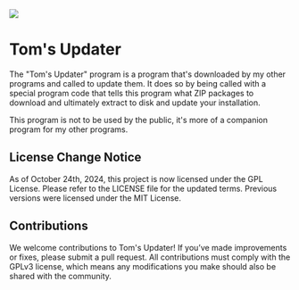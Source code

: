 <img src="https://img.shields.io/badge/license-GPL-green">

# Tom's Updater
The "Tom's Updater" program is a program that's downloaded by my other programs and called to update them. It does so by being called with a special program code that tells this program what ZIP packages to download and ultimately extract to disk and update your installation.

This program is not to be used by the public, it's more of a companion program for my other programs.

## License Change Notice
As of October 24th, 2024, this project is now licensed under the GPL License. 
Please refer to the LICENSE file for the updated terms. Previous versions were licensed under the MIT License.

## Contributions
We welcome contributions to Tom's Updater! If you’ve made improvements or fixes, please submit a pull request. All contributions must comply with the GPLv3 license, which means any modifications you make should also be shared with the community.
